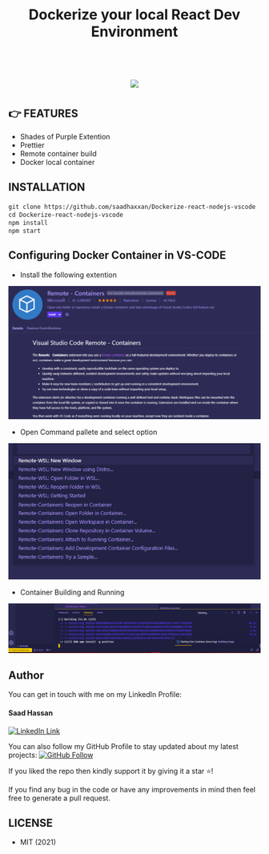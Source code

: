 <div align="center">
	<h1>Dockerize your local React Dev Environment<br><br><br>
	<img src="https://miro.medium.com/max/542/1*yChjVUZWv2pS3eIk6IJFsw.png">
	</h1>
</div>

## 👉 FEATURES
- Shades of Purple Extention
- Prettier
- Remote container build
- Docker local container

##  INSTALLATION

```
git clone https://github.com/saadhaxxan/Dockerize-react-nodejs-vscode
cd Dockerize-react-nodejs-vscode
npm install
npm start
```

## Configuring Docker Container in VS-CODE

- Install the following extention
<div align="center">
	<img src="images/ext.png">
</div>

- Open Command pallete and select option
<div align="center">
  	<img src="images/open.png">
</div>	


- Container Building and Running
<div align="center">
	<img src="images/process.png">
</div>

## Author
You can get in touch with me on my LinkedIn Profile:

#### Saad Hassan
[![LinkedIn Link](https://img.shields.io/badge/Connect-saadhaxxan-blue.svg?logo=linkedin&longCache=true&style=social&label=Connect
)](https://www.linkedin.com/in/saadhaxxan)

You can also follow my GitHub Profile to stay updated about my latest projects: [![GitHub Follow](https://img.shields.io/badge/Connect-saadhaxxan-blue.svg?logo=Github&longCache=true&style=social&label=Follow)](https://github.com/saadhaxxan)

If you liked the repo then kindly support it by giving it a star ⭐!

If you find any bug in the code or have any improvements in mind then feel free to generate a pull request.

## LICENSE
- MIT (2021)
